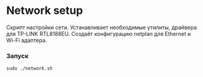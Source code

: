 # Network setup

Скрипт настройки сети. Устанавливает необходимые утилиты, драйвера для TP-LINK RTL8188EU.
Создаёт конфигурацию netplan для Ethernet и Wi-Fi адаптера.

### Запуск

```
sudo ./network.sh
```